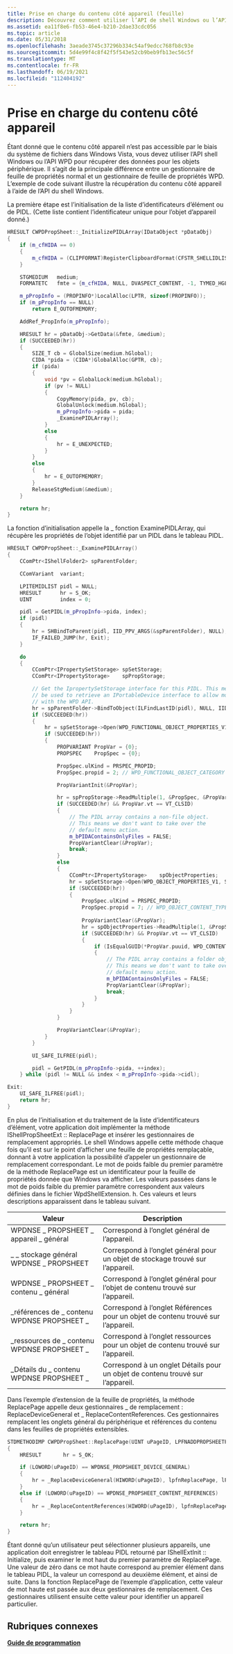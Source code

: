 ```yaml
---
title: Prise en charge du contenu côté appareil (feuille)
description: Découvrez comment utiliser l’API de shell Windows ou l’API WPD pour obtenir des données pour les objets d’appareil, qui n’est pas accessible via le système de fichiers dans Windows Vista.
ms.assetid: ea11f8e6-fb53-46e4-b210-2dae33cdc056
ms.topic: article
ms.date: 05/31/2018
ms.openlocfilehash: 3aeade3745c37296b334c54af9edcc768fb8c93e
ms.sourcegitcommit: 5d4e99f4c8f42f5f543e52cb9beb9fb13ec56c5f
ms.translationtype: MT
ms.contentlocale: fr-FR
ms.lasthandoff: 06/19/2021
ms.locfileid: "112404192"
---
```

# <a name="supporting-device-side-content"></a>Prise en charge du contenu côté appareil

Étant donné que le contenu côté appareil n’est pas accessible par le biais du système de fichiers dans Windows Vista, vous devez utiliser l’API shell Windows ou l’API WPD pour récupérer des données pour les objets périphérique. Il s’agit de la principale différence entre un gestionnaire de feuille de propriétés normal et un gestionnaire de feuille de propriétés WPD. L’exemple de code suivant illustre la récupération du contenu côté appareil à l’aide de l’API du shell Windows.

La première étape est l’initialisation de la liste d’identificateurs d’élément ou de PIDL. (Cette liste contient l’identificateur unique pour l’objet d’appareil donné.)


```C++
HRESULT CWPDPropSheet::_InitializePIDLArray(IDataObject *pDataObj)
{
    if (m_cfHIDA == 0)
    {
        m_cfHIDA = (CLIPFORMAT)RegisterClipboardFormat(CFSTR_SHELLIDLIST);
    }

    STGMEDIUM   medium;
    FORMATETC   fmte = {m_cfHIDA, NULL, DVASPECT_CONTENT, -1, TYMED_HGLOBAL};

    m_pPropInfo = (PROPINFO*)LocalAlloc(LPTR, sizeof(PROPINFO));
    if (m_pPropInfo == NULL)
        return E_OUTOFMEMORY;

    AddRef_PropInfo(m_pPropInfo);

    HRESULT hr = pDataObj->GetData(&fmte, &medium);
    if (SUCCEEDED(hr))
    {
        SIZE_T cb = GlobalSize(medium.hGlobal);
        CIDA *pida = (CIDA*)GlobalAlloc(GPTR, cb);
        if (pida)
        {
            void *pv = GlobalLock(medium.hGlobal);
            if (pv != NULL)
            {
                CopyMemory(pida, pv, cb);
                GlobalUnlock(medium.hGlobal);
                m_pPropInfo->pida = pida;
                _ExaminePIDLArray();
            }
            else
            {
                hr = E_UNEXPECTED;
            }
        }
        else
        {
            hr = E_OUTOFMEMORY;
        }
        ReleaseStgMedium(&medium);
    }

    return hr;
}
```



La fonction d’initialisation appelle la \_ fonction ExaminePIDLArray, qui récupère les propriétés de l’objet identifié par un PIDL dans le tableau PIDL.


```C++
HRESULT CWPDPropSheet::_ExaminePIDLArray()
{
    CComPtr<IShellFolder2> spParentFolder;

    CComVariant  variant;

    LPITEMIDLIST pidl = NULL;
    HRESULT      hr = S_OK;
    UINT         index = 0;

    pidl = GetPIDL(m_pPropInfo->pida, index);
    if (pidl)
    {
        hr = SHBindToParent(pidl, IID_PPV_ARGS(&spParentFolder), NULL);
        IF_FAILED_JUMP(hr, Exit);
    }

    do
    {
        CComPtr<IPropertySetStorage> spSetStorage;
        CComPtr<IPropertyStorage>    spPropStorage;

        // Get the IpropertySetStorage interface for this PIDL. This method could also
        // be used to retrieve an IPortableDevice interface to allow more low-level interaction
        // with the WPD API.
        hr = spParentFolder->BindToObject(ILFindLastID(pidl), NULL, IID_PPV_ARGS(&spSetStorage));
        if (SUCCEEDED(hr))
        {
            hr = spSetStorage->Open(WPD_FUNCTIONAL_OBJECT_PROPERTIES_V1, STGM_READ, &spPropStorage);
            if (SUCCEEDED(hr))
            {
                PROPVARIANT PropVar = {0};
                PROPSPEC    PropSpec = {0};

                PropSpec.ulKind = PRSPEC_PROPID;
                PropSpec.propid = 2; // WPD_FUNCTIONAL_OBJECT_CATEGORY

                PropVariantInit(&PropVar);

                hr = spPropStorage->ReadMultiple(1, &PropSpec, &PropVar);
                if (SUCCEEDED(hr) && PropVar.vt == VT_CLSID)
                {
                    // The PIDL array contains a non-file object.
                    // This means we don't want to take over the
                    // default menu action.
                    m_bPIDAContainsOnlyFiles = FALSE;
                    PropVariantClear(&PropVar);
                    break;
                }
                else
                {
                    CComPtr<IPropertyStorage>    spObjectProperties;
                    hr = spSetStorage->Open(WPD_OBJECT_PROPERTIES_V1, STGM_READ, &spObjectProperties);
                    if (SUCCEEDED(hr))
                    {
                        PropSpec.ulKind = PRSPEC_PROPID;
                        PropSpec.propid = 7; // WPD_OBJECT_CONTENT_TYPE
                        
                        PropVariantClear(&PropVar);
                        hr = spObjectProperties->ReadMultiple(1, &PropSpec, &PropVar);
                        if (SUCCEEDED(hr) && PropVar.vt == VT_CLSID)
                        {
                            if (IsEqualGUID(*PropVar.puuid, WPD_CONTENT_TYPE_FOLDER))
                            {
                                // The PIDL array contains a folder object.
                                // This means we don't want to take over the
                                // default menu action.
                                m_bPIDAContainsOnlyFiles = FALSE;
                                PropVariantClear(&PropVar);
                                break;
                            }
                        }
                    }
                }

                PropVariantClear(&PropVar);
            }
        }

        UI_SAFE_ILFREE(pidl);

        pidl = GetPIDL(m_pPropInfo->pida, ++index);
    } while (pidl != NULL && index < m_pPropInfo->pida->cidl);

Exit:
    UI_SAFE_ILFREE(pidl);
    return hr;
}
```



En plus de l’initialisation et du traitement de la liste d’identificateurs d’élément, votre application doit implémenter la méthode IShellPropSheetExt :: ReplacePage et insérer les gestionnaires de remplacement appropriés. Le shell Windows appelle cette méthode chaque fois qu’il est sur le point d’afficher une feuille de propriétés remplaçable, donnant à votre application la possibilité d’appeler un gestionnaire de remplacement correspondant. Le mot de poids faible du premier paramètre de la méthode ReplacePage est un identificateur pour la feuille de propriétés donnée que Windows va afficher. Les valeurs passées dans le mot de poids faible du premier paramètre correspondent aux valeurs définies dans le fichier WpdShellExtension. h. Ces valeurs et leurs descriptions apparaissent dans le tableau suivant.



| Valeur                                  | Description                                                                 |
|----------------------------------------|-----------------------------------------------------------------------------|
| WPDNSE \_ PROPSHEET \_ appareil \_ général     | Correspond à l’onglet général de l’appareil.                              |
| \_ \_ stockage général WPDNSE \_ PROPSHEET    | Correspond à l’onglet général pour un objet de stockage trouvé sur l’appareil.    |
| WPDNSE \_ PROPSHEET \_ contenu \_ général    | Correspond à l’onglet général pour l’objet de contenu trouvé sur l’appareil.      |
| \_références de \_ contenu WPDNSE PROPSHEET \_ | Correspond à l’onglet Références pour un objet de contenu trouvé sur l’appareil. |
| \_ressources de \_ contenu WPDNSE PROPSHEET \_  | Correspond à l’onglet ressources pour un objet de contenu trouvé sur l’appareil.  |
| \_Détails du \_ contenu WPDNSE PROPSHEET \_    | Correspond à un onglet Détails pour un objet de contenu trouvé sur l’appareil.      |



 

Dans l’exemple d’extension de la feuille de propriétés, la méthode ReplacePage appelle deux gestionnaires \_ de remplacement : ReplaceDeviceGeneral et \_ ReplaceContentReferences. Ces gestionnaires remplacent les onglets général du périphérique et références du contenu dans les feuilles de propriétés extensibles.


```C++
STDMETHODIMP CWPDPropSheet::ReplacePage(UINT uPageID, LPFNADDPROPSHEETPAGE lpfnReplacePage, LPARAM lParam)
{
    HRESULT       hr = S_OK;

    if (LOWORD(uPageID) == WPDNSE_PROPSHEET_DEVICE_GENERAL)
    {
        hr = _ReplaceDeviceGeneral(HIWORD(uPageID), lpfnReplacePage, lParam);
    }
    else if (LOWORD(uPageID) == WPDNSE_PROPSHEET_CONTENT_REFERENCES)
    {
        hr = _ReplaceContentReferences(HIWORD(uPageID), lpfnReplacePage, lParam);
    }

    return hr;
}
```



Étant donné qu’un utilisateur peut sélectionner plusieurs appareils, une application doit enregistrer le tableau PIDL retourné par IShellExtInit :: Initialize, puis examiner le mot haut du premier paramètre de ReplacePage. Une valeur de zéro dans ce mot haute correspond au premier élément dans le tableau PIDL, la valeur un correspond au deuxième élément, et ainsi de suite. Dans la fonction ReplacePage de l’exemple d’application, cette valeur de mot haute est passée aux deux gestionnaires de remplacement. Ces gestionnaires utilisent ensuite cette valeur pour identifier un appareil particulier.

## <a name="related-topics"></a>Rubriques connexes

<dl> <dt>

[**Guide de programmation**](programming-guide.md)
</dt> </dl>

 

 



